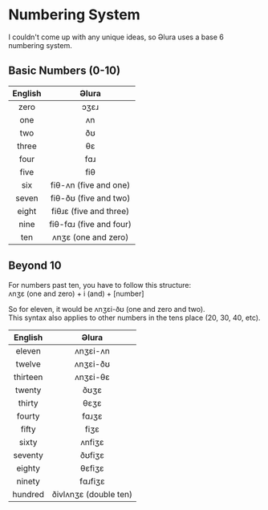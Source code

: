 # Numbering System
I couldn't come up with any unique ideas, so Əlura uses a base 6 numbering system.

## Basic Numbers (0-10)
| English      | Əlura                   |
| :----------: | :---------------------: |
| zero         | ɔʒɛɹ                    |
| one          | ʌn                      |
| two          | ðʊ                      |
| three        | θɛ                      |
| four         | fɑɹ                     |
| five         | fiθ                     |
| six          | fiθ-ʌn (five and one)   |
| seven        | fiθ-ðʊ (five and two)   |
| eight        | fiθɹɛ (five and three)  |
| nine         | fiθ-fɑɹ (five and four) |
| ten          | ʌnʒɛ (one and zero)     |

## Beyond 10
For numbers past ten, you have to follow this structure: <br>
ʌnʒɛ (one and zero) + i (and) + [number]

So for eleven, it would be ʌnʒɛi-ðʊ (one and zero and two). <br>
This syntax also applies to other numbers in the tens place (20, 30, 40, etc).

| English      | Əlura                   |
| :----------: | :---------------------: |
| eleven       | ʌnʒɛi-ʌn                |
| twelve       | ʌnʒɛi-ðʊ                |
| thirteen     | ʌnʒɛi-θɛ                |
| twenty       | ðʊʒɛ                    |
| thirty       | θɛʒɛ                    |
| fourty       | fɑɹʒɛ                   |
| fifty        | fiʒɛ                    |
| sixty        | ʌnfiʒɛ                  |
| seventy      | ðʊfiʒɛ                  |
| eighty       | θɛfiʒɛ                  |
| ninety       | fɑɹfiʒɛ                 |
| hundred      | ðivlʌnʒɛ (double ten)   |